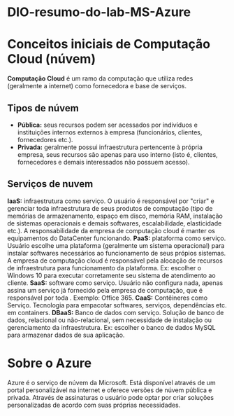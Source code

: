 # DIO-resumo-do-lab-MS-Azure

# Conceitos iniciais de Computação Cloud (núvem)
**Computação Cloud** é um ramo da computação que utiliza redes (geralmente a internet) como fornecedora e base de serviços. 

## Tipos de núvem

 - **Pública:** seus recursos podem ser acessados por indivíduos e
   instituições internos externos à empresa (funcionários, clientes,
   fornecedores etc.). 
 - **Privada:** geralmente possui infraestrutura
   pertencente à própria empresa, seus recursos são apenas para uso
   interno (isto é, clientes, fornecedores e demais interessados não
   possuem acesso).

## **Serviços de nuvem**

**IaaS:** infraestrutura como serviço. O usuário é responsável por "criar" e gerenciar toda infraestrutura de seus produtos de computação (tipo de memórias de armazenamento, espaço em disco, memória RAM, instalação de sistemas operacionais e demais softwares, escalabilidade, elasticidade etc.). A responsabilidade da empresa de computação cloud é manter os equipamentos do DataCenter funcionando.
**PaaS:** plataforma como serviço. Usuário escolhe uma plataforma (geralmente um sistema operacional) para instalar softwares necessários ao funcionamento de seus própios sistemas. A empresa de computação cloud é responsável pela alocação de recursos de infraestrutura para funcionamento da plataforma. Ex: escolher o Windows 10 para executar corretamente seu sistema de atendimento ao cliente.
**SaaS:** software como serviço. Usuário não configura nada, apenas assina um serviço já fornecido pela empresa de computação, que é responsável por toda . Exemplo: Office 365.
**CaaS:** Contêineres como Serviço. Tecnologia para empacotar softwares, serviços, dependências etc. em containers.
**DBaaS:** Banco de dados com  serviço. Solução de banco de dados, relacional ou não-relacional, sem necessidade de instalação ou gerenciamento da infraestrutura. Ex: escolher o banco de dados MySQL para armazenar dados de sua aplicação.

# Sobre o Azure
Azure é o serviço de núvem da Microsoft. Está disponível através de um portal personalizável na internet e oferece versões de núvem pública e privada. Através de assinaturas o usuário pode optar por criar soluções personalizadas de acordo com suas próprias necessidades. 

